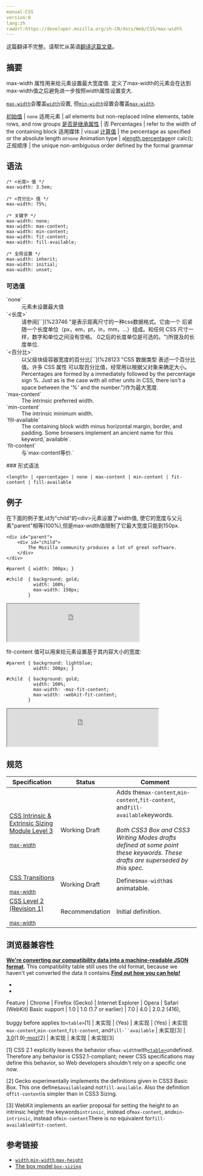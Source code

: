 ```yaml
---
manual:CSS
version:0
lang:zh
rawUrl:https://developer.mozilla.org/zh-CN/docs/Web/CSS/max-width
---
```




这篇翻译不完整。请帮忙从英语[翻译这篇文章](%31037 "")。





## 摘要<a name="摘要"></a>


max-width 属性用来给元素设置最大宽度值. 定义了max-width的元素会在达到max-width值之后避免进一步按照width属性设置变大.



[`max-width`](%28060 "max-width 属性用来给元素设置最大宽度值. 定义了max-width的元素会在达到max-width值之后避免进一步按照width属性设置变大.")会覆盖[`width`](%28260 "width 属性指定了元素内容区的宽度. 内容区在元素padding，border和margin里面。")设置, 但[`min-width`](%28067 "min-width 属性为给定元素设置最小宽度。它可以阻止 width 属性的应用值小于 min-width 的值。")设置会覆盖[`max-width`](%28060 "max-width 属性用来给元素设置最大宽度值. 定义了max-width的元素会在达到max-width值之后避免进一步按照width属性设置变大.").


[初始值](%28302 "") | `none` 
适用元素 | all elements but non-replaced inline elements, table rows, and row groups 
[是否是继承属性](%28299 "") | 否 
Percentages | refer to the width of the containing block 
适用媒体 | visual 
[计算值](%28304 "") | the percentage as specified or the absolute length or`none` 
Animation type | a[length](%28692 "Values of the <length> CSS data type are interpolated as real, floating-point numbers."),[percentage](%28693 "Values of the <percentage> CSS data type are interpolated as real, floating-point numbers.")or calc(); 
正规顺序 | the unique non-ambiguous order defined by the formal grammar 


## 语法<a name="语法"></a>

```
/* <长度> 值 */
max-width: 3.5em;

/* <百分比> 值 */
max-width: 75%;

/* 关键字 */
max-width: none;
max-width: max-content;
max-width: min-content;
max-width: fit-content;
max-width: fill-available;

/* 全局设置 */
max-width: inherit;
max-width: initial;
max-width: unset;
```

### 可选值<a name="可选值"></a>
<dl><dt id=''>`none`</dt><dd>元素未设置最大值</dd><dt id=''>`<长度>`</dt><dd>请参阅[`<length>`](%23746 "是表示距离尺寸的一种css数据格式。它由一个 <number> 后紧随一个长度单位（px，em，pt，in，mm，...）组成。和任何 CSS 尺寸一样，数字和单位之间没有空格。<number> 0之后的长度单位是可选的。")所提及的长度单位.</dd><dt id=''>`<百分比>`</dt><dd>以父级块级容器宽度的百分比[`<percentage>`](%28123 "CSS 数据类型 <percentage> 表述一个百分比值。许多 CSS 属性 可以取百分比值，经常用以根据父对象来确定大小。Percentages are formed by a <number> immediately followed by the percentage sign %. Just as is the case with all other units in CSS, there isn't a space between the '%' and the number.")作为最大宽度.</dd><dt id=''>`max-content`<i></i></dt><dd>The intrinsic preferred width.</dd><dt id=''>`min-content`<i></i></dt><dd>The intrinsic minimum width.</dd><dt id=''>`fill-available`<i></i></dt><dd>The containing block width minus horizontal margin, border, and padding. Some browsers implement an ancient name for this keyword,`available`.</dd><dt id=''>`fit-content`<i></i></dt><dd>与`max-content等价.`</dd></dl>
### 形式语法<a name="形式语法"></a>

```
<length> | <percentage> | none | max-content | min-content | fit-content | fill-available
```

## 例子<a name="例子"></a>


在下面的例子里,id为&quot;child&quot;的&lt;div&gt;元素设置了width值, 使它的宽度与父元素&quot;parent&quot;相等(100%),但是max-width值限制了它最大宽度只能到150px.


```
<div id="parent">
    <div id="child">
        The Mozilla community produces a lot of great software.
    </div>
</div>
```

```
#parent { width: 300px; }

#child  { background: gold;
          width: 100%;
          max-width: 150px;
        }
```



<iframe src='https://mdn.mozillademos.org/zh-CN/docs/Web/CSS/max-width$samples/basic-max-width-demo?revision=1253295' width='350' height='100'></iframe>




fit-content 值可以用来给元素设置基于其内容大小的宽度:


```
#parent { background: lightblue;
          width: 300px; }

#child  { background: gold;
          width: 100%;
          max-width: -moz-fit-content;
          max-width: -webkit-fit-content;
        }
```



<iframe src='https://mdn.mozillademos.org/zh-CN/docs/Web/CSS/max-width$samples/fit-content-demo?revision=1253295' width='400' height='100'></iframe>



## 规范<a name="规范"></a>

Specification | Status | Comment 
 ---  |  ---  |  ---  | 
[CSS Intrinsic &amp; Extrinsic Sizing Module Level 3<br></br><small>max-width</small>](%30479 "") | Working Draft | Adds the`max-content`,`min-content`,`fit-content`, and`fill-available`keywords.<br></br>*Both CSS3 Box and CSS3 Writing Modes drafts defined at some point these keywords. These drafts are superseded by this spec.* 
[CSS Transitions<br></br><small>max-width</small>](%29205 "") | Working Draft | Defines`max-width`as animatable. 
[CSS Level 2 (Revision 1)<br></br><small>max-width</small>](%31038 "") | Recommendation | Initial definition. 


## 浏览器兼容性<a name="Browser_Compatibility"></a>


**[We&#39;re converting our compatibility data into a machine-readable JSON format](%3344 "")**. This compatibility table still uses the old format, because we haven&#39;t yet converted the data it contains.**[Find out how you can help!](%3392 "")**


* 
* 

Feature | Chrome | Firefox (Gecko) | Internet Explorer | Opera | Safari (WebKit) 
Basic support | 1.0 | 1.0 (1.7 or earlier) | 7.0 | 4.0 | 2.0.2 (416),<br></br>buggy before 
applies to`<table>`[1] | 未实现 | (Yes) | 未实现 | (Yes) | 未实现 
`max-content`,`min-content`,`fit-content`, and`fill-``available`<i></i> | 未实现[3] | [3.0](%10303 "Released on 2008-06-17.")(1.9)[-moz](%3568 "The name of this feature is prefixed with '-moz' as this browser considers it experimental")[2] | 未实现 | 未实现 | 未实现[3] 





[1] CSS 2.1 explicitly leaves the behavior of`max-width`with[`<table>`](%8624 "HTML的 table 元素表示表格数据 — 即通过二维数据表表示的信息。")undefined. Therefore any behavior is CSS2.1-compliant; newer CSS specifications may define this behavior, so Web developers shouldn&#39;t rely on a specific one now.



[2] Gecko experimentally implements the definitions given in CSS3 Basic Box. This one defines`available`and not`fill-available`. Also the definition of`fit-content`is simpler than in CSS3 Sizing.



[3] WebKit implements an earlier proposal for setting the height to an intrinsic height: the keywords`intrinsic`, instead of`max-content`, and`min-intrinsic`, instead of`min-content`There is no equivalent for`fill-available`or`fit-content`.


## 参考链接<a name="参考链接"></a>

* [`width`](%28260 "width 属性指定了元素内容区的宽度. 内容区在元素padding，border和margin里面。"),[`min-width`](%28067 "min-width 属性为给定元素设置最小宽度。它可以阻止 width 属性的应用值小于 min-width 的值。"),[`max-height`](%28058 "此页面仍未被本地化, 期待您的翻译!")
* [The box model](%30841 "en/CSS/box_model"),[`box-sizing`](%27871 "box-sizing 属性用于更改用于计算元素宽度和高度的默认的 CSS 盒子模型。可以使用此属性来模拟不正确支持CSS盒子模型规范的浏览器的行为。")



